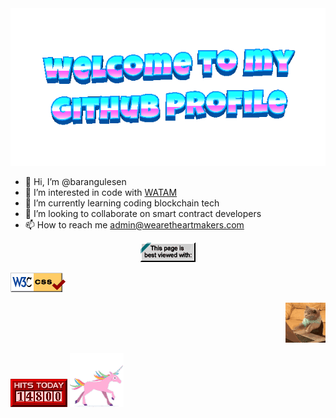  <img src="assets/welcome-header.gif" />

- 👋 Hi, I’m @barangulesen
- 👀 I’m interested in code with [WATAM](https://github.com/WeAreTheArtMakers/)
- 🌱 I’m currently learning coding blockchain tech
- 💞️ I’m looking to collaborate on smart contract developers
- 📫 How to reach me admin@wearetheartmakers.com

<!---
barangulesen/barangulesen is a ✨ special ✨ repository because its `README.md` (this file) appears on your GitHub profile.
You can click the Preview link to take a look at your changes.
--->

<p align="center">
  <img src="assets/badge1.gif" />
</p>
<p align="left">
  <img src="assets/badge2.gif" />
</p>
<p align="right">
  <img src="assets/cat-typing.gif" />
</p>
 <img src="assets/counter.gif" />
 <img src="assets/unicorn.gif" />
